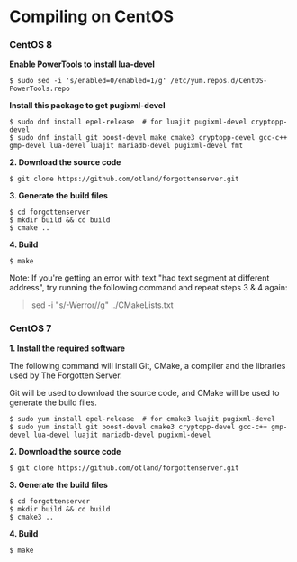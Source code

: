 # Compiling on CentOS

### CentOS 8

**Enable PowerTools to install lua-devel**

```
$ sudo sed -i 's/enabled=0/enabled=1/g' /etc/yum.repos.d/CentOS-PowerTools.repo
```

**Install this package to get pugixml-devel**

```
$ sudo dnf install epel-release  # for luajit pugixml-devel cryptopp-devel
$ sudo dnf install git boost-devel make cmake3 cryptopp-devel gcc-c++ gmp-devel lua-devel luajit mariadb-devel pugixml-devel fmt
```

**2. Download the source code**

```
$ git clone https://github.com/otland/forgottenserver.git
```

**3. Generate the build files**

```
$ cd forgottenserver
$ mkdir build && cd build
$ cmake ..
```

**4. Build**

```
$ make
```

Note: If you're getting an error with text "had text segment at different address", try running the following command and repeat steps 3 & 4 again:

> sed -i "s/-Werror//g" ../CMakeLists.txt

### CentOS 7

**1. Install the required software**

The following command will install Git, CMake, a compiler and the libraries used by The Forgotten Server.

Git will be used to download the source code, and CMake will be used to generate the build files.

```
$ sudo yum install epel-release  # for cmake3 luajit pugixml-devel
$ sudo yum install git boost-devel cmake3 cryptopp-devel gcc-c++ gmp-devel lua-devel luajit mariadb-devel pugixml-devel
```

**2. Download the source code**

```
$ git clone https://github.com/otland/forgottenserver.git
```

**3. Generate the build files**

```
$ cd forgottenserver
$ mkdir build && cd build
$ cmake3 ..
```

**4. Build**

```
$ make
```
